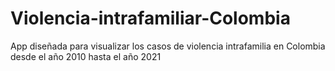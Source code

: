 # Violencia-intrafamiliar-Colombia
App diseñada para visualizar los casos de violencia intrafamilia en Colombia desde el año 2010 hasta el año 2021
